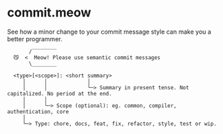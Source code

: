 # commit.meow

See how a minor change to your commit message style can make you a better programmer.



```shell
       /‾‾‾‾‾‾‾‾
  😼  <  Meow! Please use semantic commit messages
       \________

  <type>[<scope>]: <short summary>
     │      │             │
     │      │             └─> Summary in present tense. Not capitalized. No period at the end. 
     │      │
     │      └─> Scope (optional): eg. common, compiler, authentication, core
     │                                                                                          
     └─> Type: chore, docs, feat, fix, refactor, style, test or wip.
     
```

